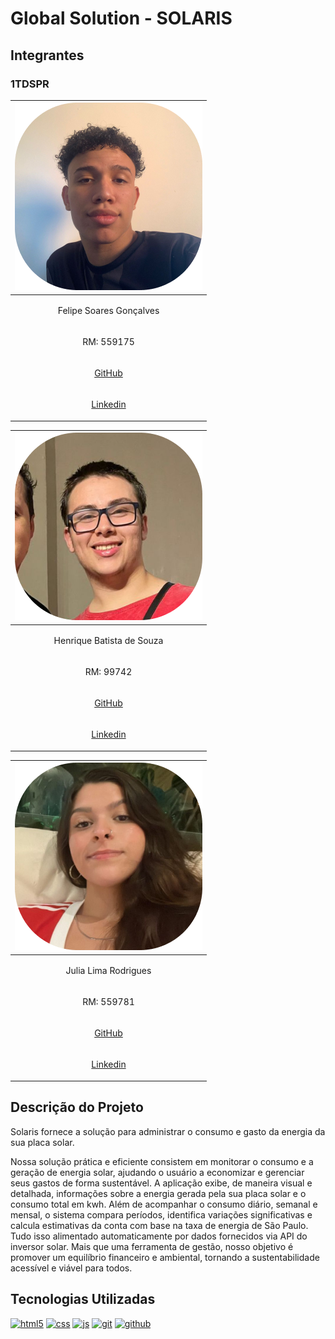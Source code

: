 # Global Solution - SOLARIS

## Integrantes

### 1TDSPR
| ![Imagem 1](img/foto-felipe.png) |
|-------------------------------------------|
| <p align="center">Felipe Soares Gonçalves</p>|
| <p align="center">RM: 559175</p>|
| <p align="center">[GitHub](https://github.com/fiapfelipe)</p>|
| <p align="center">[Linkedin](https://www.linkedin.com/in/felipe-soares-40bb0125b/)</p>|

| ![Imagem 1](img/foto-henrique.png) |
|-------------------------------------------|
| <p align="center">Henrique Batista de Souza</p>|
| <p align="center">RM: 99742</p> |
| <p align="center">[GitHub](https://github.com/rickfiap)</p>|
| <p align="center">[Linkedin](https://www.linkedin.com/in/henriquebatistadev/)</p>|

| ![Imagem 1](img/foto-julia.png) |
|-------------------------------------------|
| <p align="center">Julia Lima Rodrigues</p>|
| <p align="center">RM: 559781</p> |
| <p align="center">[GitHub](https://github.com/juliafiap)</p>|
| <p align="center">[Linkedin](http://www.linkedin.com/in/julia-rodrigues-a12a3924b)</p>|

## Descrição do Projeto
Solaris fornece a solução para administrar o consumo e gasto da energia da sua placa solar.

Nossa solução prática e eficiente consistem em monitorar o consumo e a geração de energia solar, ajudando o usuário a economizar e gerenciar seus gastos de forma sustentável. A aplicação exibe, de maneira visual e detalhada, informações sobre a energia gerada pela sua placa solar e o consumo total em kwh.
Além de acompanhar o consumo diário, semanal e mensal, o sistema compara períodos, identifica variações significativas e calcula estimativas da conta com base na taxa de energia de São Paulo. Tudo isso alimentado automaticamente por dados fornecidos via API do inversor solar. 
Mais que uma ferramenta de gestão, nosso objetivo é promover um equilíbrio financeiro e ambiental, tornando a sustentabilidade acessível e viável para todos.

## Tecnologias Utilizadas

<div style="display: inline_block">
  <a href="#" title="HTML5"><img  alt="html5" src="https://img.shields.io/badge/HTML5-E34F26?style=for-the-badge&logo=html5&logoColor=white" /></a>
  <a href="#" title="CSS3"><img  alt="css" src="https://img.shields.io/badge/CSS3-1572B6?style=for-the-badge&logo=css3&logoColor=white" /></a>
  <a href="#" title="JavaScript"><img  alt="js" src="https://img.shields.io/badge/JavaScript-F7DF1E?style=for-the-badge&logo=javascript&logoColor=black" /></a>
  <a href="#" title="Git"><img alt="git" src="https://img.shields.io/badge/GIT-E44C30?style=for-the-badge&logo=git&logoColor=white"></a>
  <a href="#" title="GitHub"><img alt="github" src="https://img.shields.io/badge/GitHub-100000?style=for-the-badge&logo=github&logoColor=white"></a>
</div>
